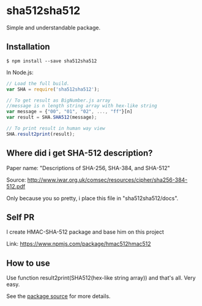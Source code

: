 # sha512sha512

Simple and understandable package.

## Installation

```shell
$ npm install --save sha512sha512
```

In Node.js:
```js
// Load the full build.
var SHA = require('sha512sha512');

// To get result as BigNumber.js array
//message is n length string array with hex-like string
var message = {"00", "01", "02", ..., "ff"}[n]
var result = SHA.SHA512(message);

// To print result in human way view
SHA.result2print(result);
```

## Where did i get SHA-512 description?

Paper name: "Descriptions of SHA-256, SHA-384, and SHA-512"

Source: http://www.iwar.org.uk/comsec/resources/cipher/sha256-384-512.pdf

Only because you so pretty, i place this file in "sha512sha512/docs".

## Self PR

I create HMAC-SHA-512 package and base him on this project

Link: https://www.npmjs.com/package/hmac512hmac512

## How to use

Use function result2print(SHA512(hex-like string array)) and that's all. Very easy.

See the [package source](https://bitbucket.org/AndjeyS/cr-sha-512-js/) for more details.

